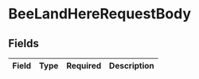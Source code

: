 # BeeLandHereRequestBody


## Fields

| Field       | Type        | Required    | Description |
| ----------- | ----------- | ----------- | ----------- |